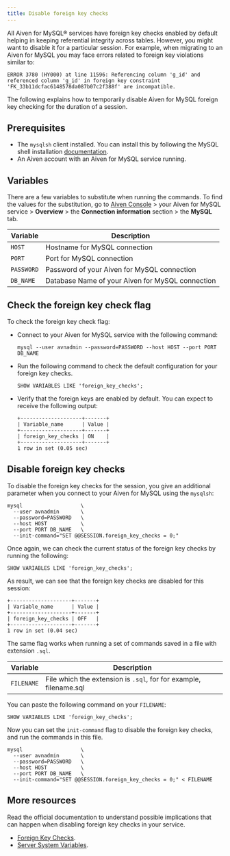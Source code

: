 ```yaml
---
title: Disable foreign key checks
---
```


All Aiven for MySQL® services have foreign key checks enabled by default helping in keeping referential integrity across tables. However, you might want to disable it for a particular session.
For example, when migrating to an Aiven for MySQL you may face errors related to foreign key violations similar to:

```text
ERROR 3780 (HY000) at line 11596: Referencing column 'g_id' and referenced column 'g_id' in foreign key constraint 'FK_33b11dcfac6148578da087b07c2f388f' are incompatible.
```

The following explains how to temporarily disable Aiven for MySQL
foreign key checking for the duration of a session.

## Prerequisites

-   The `mysqlsh` client installed. You can install this by following
    the MySQL shell installation
    [documentation](https://dev.mysql.com/doc/mysql-shell/8.0/en/mysql-shell-install.html).
-   An Aiven account with an Aiven for MySQL service running.

## Variables

There are a few variables to substitute when running the
commands. To find the values for the substitution, go to [Aiven
Console](https://console.aiven.io/) > your Aiven for MySQL service >
**Overview** > the **Connection information** section > the **MySQL**
tab.

| Variable   | Description                                      |
| ---------- | ------------------------------------------------ |
| `HOST`     | Hostname for MySQL connection                    |
| `PORT`     | Port for MySQL connection                        |
| `PASSWORD` | Password of your Aiven for MySQL connection      |
| `DB_NAME`  | Database Name of your Aiven for MySQL connection |

## Check the foreign key check flag

To check the foreign key check flag:

-   Connect to your Aiven for MySQL service with the following command:

    ```shell
    mysql --user avnadmin --password=PASSWORD --host HOST --port PORT DB_NAME
    ```

-   Run the following command to check the default configuration for
    your foreign key checks.

    ```shell
    SHOW VARIABLES LIKE 'foreign_key_checks';
    ```

-   Verify that the foreign keys are enabled by default. You can expect
    to receive the following output:

    ```shell
    +--------------------+-------+
    | Variable_name      | Value |
    +--------------------+-------+
    | foreign_key_checks | ON    |
    +--------------------+-------+
    1 row in set (0.05 sec)
    ```

## Disable foreign key checks

To disable the foreign key checks for the session, you give an
additional parameter when you connect to your Aiven for MySQL using the
`mysqlsh`:

```shell
mysql                   \
  --user avnadmin       \
  --password=PASSWORD   \
  --host HOST           \
  --port PORT DB_NAME   \
  --init-command="SET @@SESSION.foreign_key_checks = 0;"
```

Once again, we can check the current status of the foreign key checks by
running the following:

```shell
SHOW VARIABLES LIKE 'foreign_key_checks';
```

As result, we can see that the foreign key checks are disabled for this
session:

```shell
+--------------------+-------+
| Variable_name      | Value |
+--------------------+-------+
| foreign_key_checks | OFF   |
+--------------------+-------+
1 row in set (0.04 sec)
```

The same flag works when running a set of commands saved in a file with
extension `.sql`.

| Variable   | Description                                               |
| ---------- | --------------------------------------------------------- |
| `FILENAME` | File which the extension is `.sql`, for for example, filename.sql |

You can paste the following command on your `FILENAME`:

```shell
SHOW VARIABLES LIKE 'foreign_key_checks';
```

Now you can set the `init-command` flag to disable the foreign key
checks, and run the commands in this file.

```shell
mysql                   \
  --user avnadmin       \
  --password=PASSWORD   \
  --host HOST           \
  --port PORT DB_NAME   \
  --init-command="SET @@SESSION.foreign_key_checks = 0;" < FILENAME
```

## More resources

Read the official documentation to understand possible implications that
can happen when disabling foreign key checks in your service.

-   [Foreign Key
    Checks](https://dev.mysql.com/doc/refman/8.0/en/create-table-foreign-keys.html#foreign-key-checks).
-   [Server System
    Variables](https://dev.mysql.com/doc/refman/8.0/en/server-system-variables.html#sysvar_foreign_key_checks).
